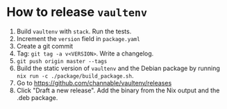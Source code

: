 # How to release `vaultenv`

 1. Build `vaultenv` with `stack`. Run the tests.
 1. Increment the `version` field in `package.yaml`
 1. Create a git commit
 1. Tag: `git tag -a v<VERSION>`. Write a changelog.
 1. `git push origin master --tags`
 1. Build the static version of `vaultenv` and the Debian package by running
    `nix run -c ./package/build_package.sh`.
 1. Go to https://github.com/channable/vaultenv/releases
 1. Click "Draft a new release". Add the binary from the Nix output and the
    .deb package.
